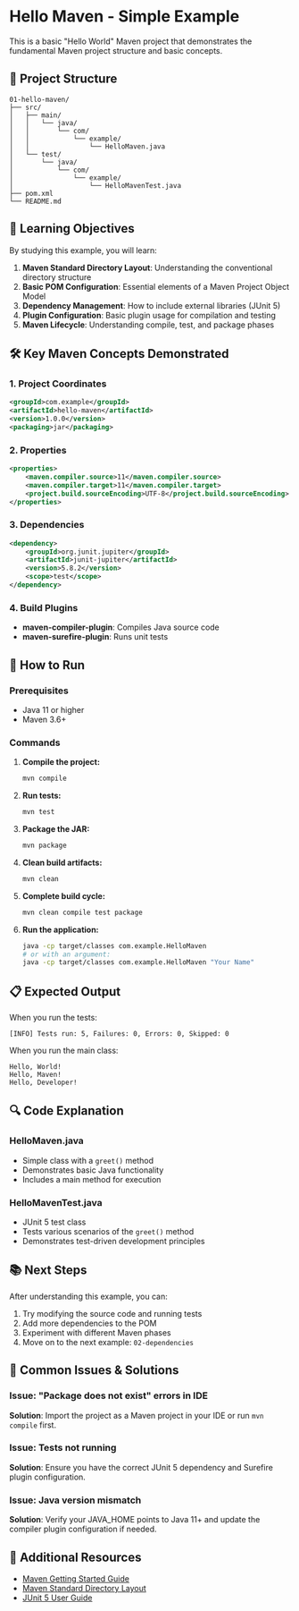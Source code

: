 # Hello Maven - Simple Example

This is a basic "Hello World" Maven project that demonstrates the fundamental Maven project structure and basic concepts.

## 📁 Project Structure

```
01-hello-maven/
├── src/
│   ├── main/
│   │   └── java/
│   │       └── com/
│   │           └── example/
│   │               └── HelloMaven.java
│   └── test/
│       └── java/
│           └── com/
│               └── example/
│                   └── HelloMavenTest.java
├── pom.xml
└── README.md
```

## 🎯 Learning Objectives

By studying this example, you will learn:

1. **Maven Standard Directory Layout**: Understanding the conventional directory structure
2. **Basic POM Configuration**: Essential elements of a Maven Project Object Model
3. **Dependency Management**: How to include external libraries (JUnit 5)
4. **Plugin Configuration**: Basic plugin usage for compilation and testing
5. **Maven Lifecycle**: Understanding compile, test, and package phases

## 🛠 Key Maven Concepts Demonstrated

### 1. Project Coordinates
```xml
<groupId>com.example</groupId>
<artifactId>hello-maven</artifactId>
<version>1.0.0</version>
<packaging>jar</packaging>
```

### 2. Properties
```xml
<properties>
    <maven.compiler.source>11</maven.compiler.source>
    <maven.compiler.target>11</maven.compiler.target>
    <project.build.sourceEncoding>UTF-8</project.build.sourceEncoding>
</properties>
```

### 3. Dependencies
```xml
<dependency>
    <groupId>org.junit.jupiter</groupId>
    <artifactId>junit-jupiter</artifactId>
    <version>5.8.2</version>
    <scope>test</scope>
</dependency>
```

### 4. Build Plugins
- **maven-compiler-plugin**: Compiles Java source code
- **maven-surefire-plugin**: Runs unit tests

## 🚀 How to Run

### Prerequisites
- Java 11 or higher
- Maven 3.6+

### Commands

1. **Compile the project:**
   ```bash
   mvn compile
   ```

2. **Run tests:**
   ```bash
   mvn test
   ```

3. **Package the JAR:**
   ```bash
   mvn package
   ```

4. **Clean build artifacts:**
   ```bash
   mvn clean
   ```

5. **Complete build cycle:**
   ```bash
   mvn clean compile test package
   ```

6. **Run the application:**
   ```bash
   java -cp target/classes com.example.HelloMaven
   # or with an argument:
   java -cp target/classes com.example.HelloMaven "Your Name"
   ```

## 📋 Expected Output

When you run the tests:
```
[INFO] Tests run: 5, Failures: 0, Errors: 0, Skipped: 0
```

When you run the main class:
```
Hello, World!
Hello, Maven!
Hello, Developer!
```

## 🔍 Code Explanation

### HelloMaven.java
- Simple class with a `greet()` method
- Demonstrates basic Java functionality
- Includes a main method for execution

### HelloMavenTest.java
- JUnit 5 test class
- Tests various scenarios of the `greet()` method
- Demonstrates test-driven development principles

## 📚 Next Steps

After understanding this example, you can:

1. Try modifying the source code and running tests
2. Add more dependencies to the POM
3. Experiment with different Maven phases
4. Move on to the next example: `02-dependencies`

## 🤔 Common Issues & Solutions

### Issue: "Package does not exist" errors in IDE
**Solution**: Import the project as a Maven project in your IDE or run `mvn compile` first.

### Issue: Tests not running
**Solution**: Ensure you have the correct JUnit 5 dependency and Surefire plugin configuration.

### Issue: Java version mismatch
**Solution**: Verify your JAVA_HOME points to Java 11+ and update the compiler plugin configuration if needed.

## 📖 Additional Resources

- [Maven Getting Started Guide](https://maven.apache.org/guides/getting-started/)
- [Maven Standard Directory Layout](https://maven.apache.org/guides/introduction/introduction-to-the-standard-directory-layout.html)
- [JUnit 5 User Guide](https://junit.org/junit5/docs/current/user-guide/)
